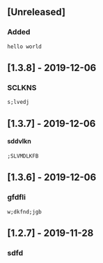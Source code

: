 
## [Unreleased]
### Added
    hello world

## [1.3.8] - 2019-12-06
### SCLKNS
    s;lvedj

## [1.3.7] - 2019-12-06
#### sddvlkn
    ;SLVMDLKFB

## [1.3.6] - 2019-12-06
### gfdfli
    w;dkfnd;jgb

## [1.2.7] - 2019-11-28
### sdfd
